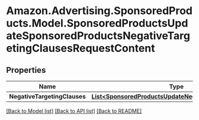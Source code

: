 # Amazon.Advertising.SponsoredProducts.Model.SponsoredProductsUpdateSponsoredProductsNegativeTargetingClausesRequestContent

## Properties

Name | Type | Description | Notes
------------ | ------------- | ------------- | -------------
**NegativeTargetingClauses** | [**List&lt;SponsoredProductsUpdateNegativeTargetingClause&gt;**](SponsoredProductsUpdateNegativeTargetingClause.md) |  | 

[[Back to Model list]](../README.md#documentation-for-models) [[Back to API list]](../README.md#documentation-for-api-endpoints) [[Back to README]](../README.md)

